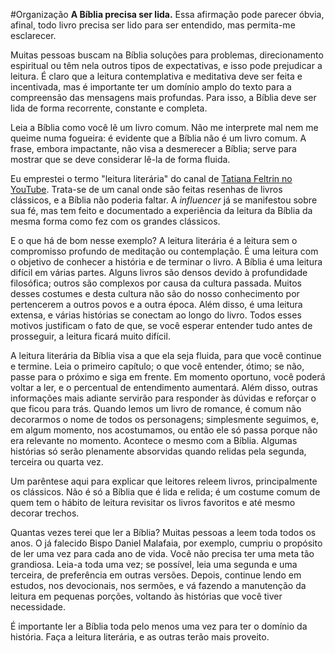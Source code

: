#Organização
**A Bíblia precisa ser lida.** Essa afirmação pode parecer óbvia, afinal, todo livro precisa ser lido para ser entendido, mas permita-me esclarecer.

Muitas pessoas buscam na Bíblia soluções para problemas, direcionamento espiritual ou têm nela outros tipos de expectativas, e isso pode prejudicar a leitura. É claro que a leitura contemplativa e meditativa deve ser feita e incentivada, mas é importante ter um domínio amplo do texto para a compreensão das mensagens mais profundas. Para isso, a Bíblia deve ser lida de forma recorrente, constante e completa.

Leia a Bíblia como você lê um livro comum. Não me interprete mal nem me queime numa fogueira: é evidente que a Bíblia não é um livro comum. A frase, embora impactante, não visa a desmerecer a Bíblia; serve para mostrar que se deve considerar lê-la de forma fluida.

Eu emprestei o termo "leitura literária" do canal de [Tatiana Feltrin no YouTube](https://youtube.com/playlist?list=PLv45MJLr5JgAumC0U9Mo8Q5j386wmIj6e&si=xrMlEpCmQagbprz_). Trata-se de um canal onde são feitas resenhas de livros clássicos, e a Bíblia não poderia faltar. A _influencer_ já se manifestou sobre sua fé, mas tem feito e documentado a experiência da leitura da Bíblia da mesma forma como fez com os grandes clássicos.

E o que há de bom nesse exemplo? A leitura literária é a leitura sem o compromisso profundo de meditação ou contemplação. É uma leitura com o objetivo de conhecer a história e de terminar o livro. A Bíblia é uma leitura difícil em várias partes. Alguns livros são densos devido à profundidade filosófica; outros são complexos por causa da cultura passada. Muitos desses costumes e desta cultura não são do nosso conhecimento por pertencerem a outros povos e a outra época. Além disso, é uma leitura extensa, e várias histórias se conectam ao longo do livro. Todos esses motivos justificam o fato de que, se você esperar entender tudo antes de prosseguir, a leitura ficará muito difícil.

A leitura literária da Bíblia visa a que ela seja fluida, para que você continue e termine. Leia o primeiro capítulo; o que você entender, ótimo; se não, passe para o próximo e siga em frente. Em momento oportuno, você poderá voltar a ler, e o percentual de entendimento aumentará. Além disso, outras informações mais adiante servirão para responder às dúvidas e reforçar o que ficou para trás. Quando lemos um livro de romance, é comum não decorarmos o nome de todos os personagens; simplesmente seguimos, e, em algum momento, nos acostumamos, ou então ele só passa porque não era relevante no momento. Acontece o mesmo com a Bíblia. Algumas histórias só serão plenamente absorvidas quando relidas pela segunda, terceira ou quarta vez.

Um parêntese aqui para explicar que leitores releem livros, principalmente os clássicos. Não é só a Bíblia que é lida e relida; é um costume comum de quem tem o hábito de leitura revisitar os livros favoritos e até mesmo decorar trechos.

Quantas vezes terei que ler a Bíblia? Muitas pessoas a leem toda todos os anos. O já falecido Bispo Daniel Malafaia, por exemplo, cumpriu o propósito de ler uma vez para cada ano de vida. Você não precisa ter uma meta tão grandiosa. Leia-a toda uma vez; se possível, leia uma segunda e uma terceira, de preferência em outras versões. Depois, continue lendo em estudos, nos devocionais, nos sermões, e vá fazendo a manutenção da leitura em pequenas porções, voltando às histórias que você tiver necessidade.

É importante ler a Bíblia toda pelo menos uma vez para ter o domínio da história. Faça a leitura literária, e as outras terão mais proveito.